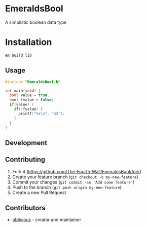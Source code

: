# EmeraldsBool

A simplistic boolean data type

# Installation

`em build lib`

## Usage

```c
#include "EmeraldsBool.h"

int main(void) {
  bool value = true;
  bool fvalue = false;
  if(value) {
    if(!fvalue) {
      printf("%s\n", "42");
    }
  }
}
```

## Development

## Contributing

1. Fork it (<https://github.com/The-Fourth-Wall/EmeraldsBool/fork>)
2. Create your feature branch (`git checkout -b my-new-feature`)
3. Commit your changes (`git commit -am 'Add some feature'`)
4. Push to the branch (`git push origin my-new-feature`)
5. Create a new Pull Request

## Contributors

- [oblivious](https://github.com/Oblivious-Oblivious) - creator and maintainer
